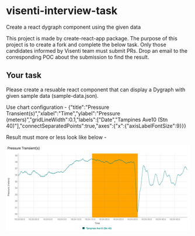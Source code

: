 # visenti-interview-task
Create a react dygraph component using the given data

This project is made by create-react-app package. The purpose of this project is to create a fork and complete the below task. Only those candidates informed by Visenti team must submit PRs. Drop an email to the corresponding POC about the submission to find the result.

## Your task
Please create a resuable react component that can display a Dygraph with given sample data (sample-data.json).

Use chart configuration - {"title":"Pressure Transient(s)","xlabel":"Time","ylabel":"Pressure (meters)","gridLineWidth":0.1,"labels":["Date","Tampines Ave10 (Stn 40)"],"connectSeparatedPoints":true,"axes":{"x":{"axisLabelFontSize":9}}}


Result must more or less look like below -

<img src='final-result.png' width='600' alt='npm start'>
